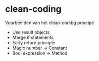 # clean-coding
Voorbeelden van het clean-codibg principe
- Use result objects
- Merge if statements
- Early return principle
- Magic number -> Constant
- Bool expression -> Method
